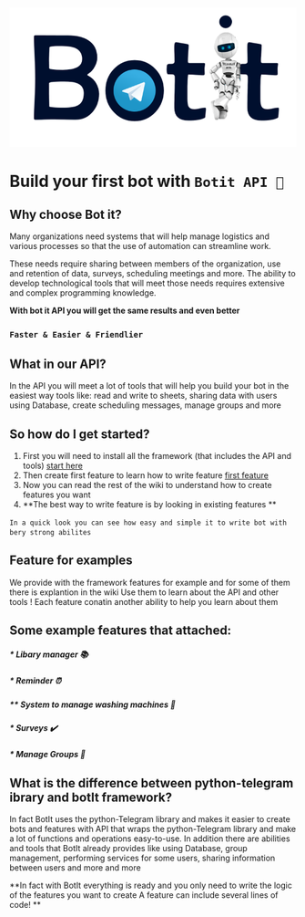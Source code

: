 <p align="center"><img src="./other/logo.png"></p>

# Build your first bot with `Botit API 🤖`

## Why choose Bot it?

Many organizations need systems that will help manage logistics and various processes so that the use of automation can streamline work.

These needs require sharing between members of the organization, use and retention of data, surveys, scheduling meetings and more.
The ability to develop technological tools that will meet those needs requires extensive and complex programming knowledge.

**With bot it API you will get the same results and even better**

### `Faster & Easier & Friendlier`

## What in our API?

In the API you will meet a lot of tools that will help you build your bot in the easiest way
tools like: read and write to sheets, sharing data with users using Database, create scheduling messages, manage groups and more

## So how do I get started? 
1. First you will need to install all the framework (that includes the API and tools) [start here](https://github.com/dvirby/BotIt/wiki/Getting-started)
2. Then create first feature to learn how to write feature [first feature](https://github.com/dvirby/BotIt/wiki/Create-your-first-feature)
3. Now you can read the rest of the wiki to understand how to create features you want
4. **The best way to write feature is by looking in existing features **

`In a quick look you can see how easy and simple it to write bot with bery strong abilites`

## Feature for examples
We provide with the framework features for example and for some of them there is explantion in the wiki
Use them to learn about the API and other tools !
Each feature conatin another ability to help you learn about them

## Some example features that attached:
##### * Libary manager 📚
##### * Reminder ⏰
##### ** System to manage washing machines 🧺
##### * Surveys ✔️
##### * Manage Groups 👥

## What is the difference between python-telegram ibrary and botIt framework?

In fact BotIt uses the python-Telegram library and makes it easier to create bots and features with API that wraps the python-Telegram library and make a lot of functions and operations easy-to-use.
In addition there are abilities and tools that BotIt already provides like using Database, group management, performing services for some users, sharing information between users and more and more

**In fact with BotIt everything is ready and you only need to write the logic of the features you want to create 
A feature can include several lines of code!
**
